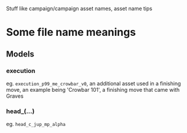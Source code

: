 Stuff like campaign/campaign asset names, asset name tips

# Some file name meanings

## Models

### execution

eg. `execution_p99_me_crowbar_v0`, an additional asset used in a finishing move, an example being 'Crowbar 101', a finishing move that came with Graves

### head_(...)
eg. `head_c_jup_mp_alpha`
